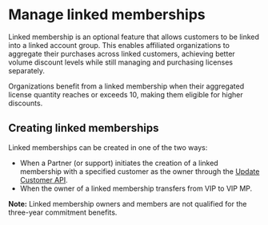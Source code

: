 # Manage linked memberships

Linked membership is an optional feature that allows customers to be linked into a linked account group. This enables affiliated organizations to aggregate their purchases across linked customers, achieving better volume discount levels while still managing and purchasing licenses separately.

Organizations benefit from a linked membership when their aggregated license quantity reaches or exceeds 10, making them eligible for higher discounts.

## Creating linked memberships

Linked memberships can be created in one of the two ways:

- When a Partner (or support) initiates the creation of a linked membership with a specified customer as the owner through the [Update Customer API](/src/pages/docs/customer_account/update_customer_account.md).
- When the owner of a linked membership transfers from VIP to VIP MP.

**Note:** Linked membership owners and members are not qualified for the three-year commitment benefits.
